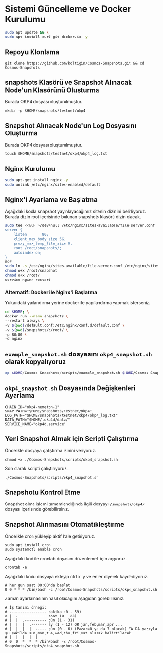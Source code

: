 # Sistemi Güncelleme ve Docker Kurulumu
```bash
sudo apt update && \
sudo apt install curl git docker.io -y
```

## Repoyu Klonlama
```
git clone https://github.com/koltigin/Cosmos-Snapshots.git && cd Cosmos-Snapshots
```

## snapshots Klasörü ve Snapshot Alınacak Node'un Klasörünü Oluşturma 
Burada OKP4 dosyası oluşturulmuştur.
```
mkdir -p $HOME/snapshots/testnet/okp4
```

## Snapshot Alınacak Node'un Log Dosyasını Oluşturma 
Burada OKP4 dosyası oluşturulmuştur.
```
touch $HOME/snapshots/testnet/okp4/okp4_log.txt
```

## Nginx Kurulumu
```bash
sudo apt-get install nginx -y
sudo unlink /etc/nginx/sites-enabled/default
```

## Nginx'i Ayarlama ve Başlatma
Aşağıdaki kodla snapshot yayınlayacağımız sitenin dizinini belirliyoruz. Burada dizin root içerisinde bulunan snapshots klasörü dizin olacak.
```bash
sudo tee <<EOF >/dev/null /etc/nginx/sites-available/file-server.conf
server {
    listen       80;
    client_max_body_size 5G;
    proxy_max_temp_file_size 0;
    root /root/snapshots/;
    autoindex on;
}
EOF
sudo ln -s /etc/nginx/sites-available/file-server.conf /etc/nginx/sites-enabled/file-server.conf
chmod o+x /root/snapshot
chmod o+x /root/
service nginx restart
```

### Alternatif: Docker ile Nginx'i Başlatma
Yukarıdaki yaılandırma yerine docker ile yapılandırma yapmak isterseniz.
```bash
cd $HOME; \
docker run --name snapshots \
--restart always \
-v $(pwd)/default.conf:/etc/nginx/conf.d/default.conf \
-v $(pwd)/snapshots/:/root/ \
-p 80:80 \
-d nginx
```

## `example_snapshot.sh` dosyasını `okp4_snapshot.sh` olarak kopyalıyoruz
```bash
cp $HOME/Cosmos-Snapshots/scripts/example_snapshot.sh $HOME/Cosmos-Snapshots/scripts/okp4_snapshot.sh
```

## `okp4_snapshot.sh` Dosyasında Değişkenleri Ayarlama
```
CHAIN_ID="okp4-nemeton-1"
SNAP_PATH="$HOME/snapshots/testnet/okp4"
LOG_PATH="$HOME/snapshots/testnet/okp4/okp4_log.txt"
DATA_PATH="$HOME/.okp4d/data/"
SERVICE_NAME="okp4d.service"
```

## Yeni Snapshot Almak için Scripti Çalıştırma
Öncelikle dosyaya çalıştırma izinini veriyoruz.
```
chmod +x ./Cosmos-Snapshots/scripts/okp4_snapshot.sh
```

Son olarak scripti çalıştırıyoruz.
```
./Cosmos-Snapshots/scripts/okp4_snapshot.sh
```

## Snapshotu Kontrol Etme  
Snapshot alma işlemi tamamlandığında ilgili dosyayı
`/snapshots/okp4/` dosyası içerisinde görebilirsiniz.

## Snapshot Alınmasını Otomatikleştirme
Öncelikle cron yükleyip aktif hale getiriyoruz.
```
sudo apt install cron
sudo systemctl enable cron
```
Aşağıdaki kod ile crontab doyasını düzenlemek için açıyoruz.
```
crontab -e
```

Aşağıdaki kodu dosyaya ekleyip ctrl x, y ve enter diyerek kaydediyoruz.
```cron
# her gun saat 00:00'da baslat
0 0 * * * /bin/bash -c /root/Cosmos-Snapshots/scripts/okp4_snapshot.sh
```

Zaman ayarlamasının nasıl olacağını aşağıdan görebilirsiniz.
```cron
# İş tanımı örneği:
# .---------------- dakika (0 - 59)
# |  .------------- saat (0 - 23)
# |  |  .---------- gün (1 - 31)
# |  |  |  .------- ay (1 - 12) OR jan,feb,mar,apr ...
# |  |  |  |  .---- gün (0 - 6) (Pazar=0 ya da 7 olacak) YA DA yazıyla şu şekilde sun,mon,tue,wed,thu,fri,sat olarak belirtilecek.
# |  |  |  |  |
# 0  0  *  *  * /bin/bash -c /root/Cosmos-Snapshots/scripts/okp4_snapshot.sh
```
